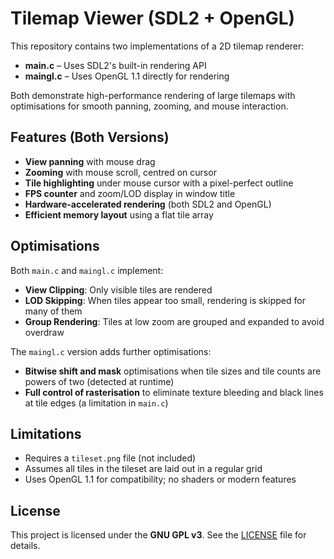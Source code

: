 # Tilemap Viewer (SDL2 + OpenGL)

This repository contains two implementations of a 2D tilemap renderer:

- **main.c** – Uses SDL2's built-in rendering API
- **maingl.c** – Uses OpenGL 1.1 directly for rendering

Both demonstrate high-performance rendering of large tilemaps with optimisations for smooth panning, zooming, and mouse interaction.

## Features (Both Versions)

- **View panning** with mouse drag
- **Zooming** with mouse scroll, centred on cursor
- **Tile highlighting** under mouse cursor with a pixel-perfect outline
- **FPS counter** and zoom/LOD display in window title
- **Hardware-accelerated rendering** (both SDL2 and OpenGL)
- **Efficient memory layout** using a flat tile array

## Optimisations

Both `main.c` and `maingl.c` implement:

- **View Clipping**: Only visible tiles are rendered
- **LOD Skipping**: When tiles appear too small, rendering is skipped for many of them
- **Group Rendering**: Tiles at low zoom are grouped and expanded to avoid overdraw

The `maingl.c` version adds further optimisations:

- **Bitwise shift and mask** optimisations when tile sizes and tile counts are powers of two (detected at runtime)
- **Full control of rasterisation** to eliminate texture bleeding and black lines at tile edges (a limitation in `main.c`)

## Limitations

- Requires a `tileset.png` file (not included)
- Assumes all tiles in the tileset are laid out in a regular grid
- Uses OpenGL 1.1 for compatibility; no shaders or modern features

## License

This project is licensed under the **GNU GPL v3**. See the [LICENSE](./LICENSE) file for details.
